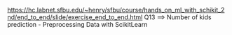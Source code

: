https://hc.labnet.sfbu.edu/~henry/sfbu/course/hands_on_ml_with_schikit_2nd/end_to_end/slide/exercise_end_to_end.html
Q13 ==> Number of kids prediction - Preprocessing Data with ScikitLearn
